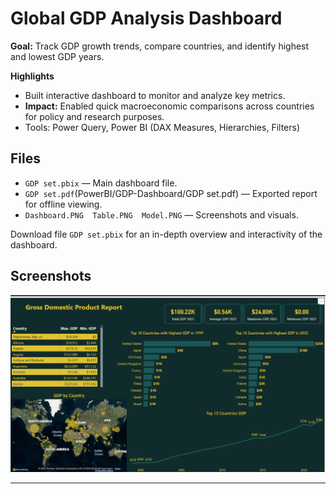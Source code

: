 # Global GDP Analysis Dashboard

**Goal:** Track GDP growth trends, compare countries, and identify highest and lowest GDP years.

**Highlights**
- Built interactive dashboard to monitor and analyze key metrics.
- **Impact:** Enabled quick macroeconomic comparisons across countries for policy and research purposes.
- Tools: Power Query, Power BI (DAX Measures, Hierarchies, Filters)

## Files
- `GDP set.pbix` — Main dashboard file.
- `GDP set.pdf`(PowerBI/GDP-Dashboard/GDP set.pdf) — Exported report for offline viewing.
- `Dashboard.PNG  Table.PNG  Model.PNG` — Screenshots and visuals.

Download file `GDP set.pbix` for an in-depth overview and interactivity of the dashboard.
## Screenshots
![Dashboard Overview](Dashboard.PNG)

---
